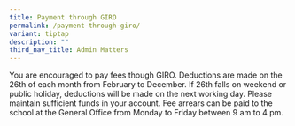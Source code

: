 ```yaml
---
title: Payment through GIRO
permalink: /payment-through-giro/
variant: tiptap
description: ""
third_nav_title: Admin Matters
---
```

<p>You are encouraged to pay fees though GIRO. Deductions are made on the
26th of each month from February to December. If 26th falls on weekend
or public holiday, deductions will be made on the next working day. Please
maintain sufficient funds in your account. Fee arrears can be paid to the
school at the General Office from Monday to Friday between 9 am to 4 pm.</p>